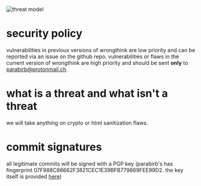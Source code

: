 ![threat model](https://raw.githubusercontent.com/birb-digital/wrongthink/master/threat%20model.png)

# security policy

vulnerabilities in previous versions of wrongthink are low priority and can be reported via an issue on the github repo. vulnerabilities or flaws in the current version of wrongthink are high priority and should be sent **only** to parabirb@protonmail.ch.

# what is a threat and what isn't a threat

we will take anything on crypto or html sanitization flaws.

# commit signatures

all legitimate commits will be signed with a PGP key (parabirb's has fingerprint 07F988C86662F3821CEC1E39BFB779869FEE99D2. the key itself is provided [here](https://keys.openpgp.org/vks/v1/by-fingerprint/07F988C86662F3821CEC1E39BFB779869FEE99D2))

